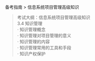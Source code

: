 备考指南 > 信息系统项目管理高级知识

> 考试大纲：信息系统项目管理高级知识  
> 3.4 知识管理  
> · 知识管理概念   
> · 知识管理对项目管理的意义  
> · 知识管理的内容  
> · 知识管理常用的工具和手段  
> · 知识产权保护  


